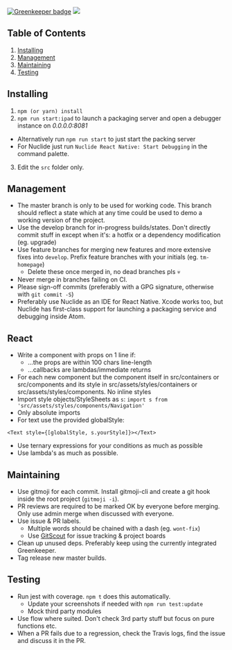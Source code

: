 [![Greenkeeper badge](https://badges.greenkeeper.io/thibmaek/tales-at-home.svg?token=fdb06d781a40b3c90c8e9f4dad59bd29779690768c0fdadd9d246785a038c18c)](https://greenkeeper.io/) ![](https://img.shields.io/badge/gitmoji-%20😜%20😍-FFDD67.svg?style=flat-square")

## Table of Contents
1. [Installing](#installing)
2. [Management](#management)
3. [Maintaining](#maintaining)
4. [Testing](#testing)

## Installing
1. `npm (or yarn) install`
2. `npm run start:ipad` to launch a packaging server and open a debugger instance on _0.0.0.0:8081_
  - Alternatively run `npm run start` to just start the packing server
  - For Nuclide just run `Nuclide React Native: Start Debugging` in the command palette.
3. Edit the `src` folder only.

## Management
* The master branch is only to be used for working code. This branch should reflect a state which at any time could be used to demo a working version of the project.
* Use the develop branch for in-progress builds/states. Don't directly commit stuff in except when it's: a hotfix or a dependency modification (eg. upgrade)
* Use feature branches for merging new features and more extensive fixes into `develop`. Prefix feature branches with your initials (eg. `tm-homepage`)
  * Delete these once merged in, no dead branches pls 💀
* Never merge in branches failing on CI.
* Please sign-off commits (preferably with a GPG signature, otherwise with `git commit -S`)
* Preferably use Nuclide as an IDE for React Native. Xcode works too, but Nuclide has first-class support for launching a packaging service and debugging inside Atom.

## React
* Write a component with props on 1 line if:
	* …the props are within 100 chars line-length
	* …callbacks are lambdas/immediate returns
* For each new component but the component itself in src/containers or src/components and its style in src/assets/styles/containers or src/assets/styles/components. No inline styles
* Import style objects/StyleSheets as `s`:
`import s from 'src/assets/styles/components/Navigation'`
* Only absolute imports
* For text use the provided globalStyle:
```
<Text style={[globalStyle, s.yourStyle]}></Text>
```
* Use ternary expressions for your conditions as much as possible
* Use lambda's as much as possible.

## Maintaining
* Use gitmoji for each commit. Install gitmoji-cli and create a git hook inside the root project (`gitmoji -i`).
* PR reviews are required to be marked OK by everyone before merging. Only use admin merge when discussed with everyone.
* Use issue & PR labels.
  * Multiple words should be chained with a dash (eg. `wont-fix`)
  * Use [GitScout](https://gitscout.com/) for issue tracking & project boards
* Clean up unused deps. Preferably keep using the currently integrated Greenkeeper.
* Tag release new master builds.

## Testing
* Run jest with coverage. `npm t` does this automatically.
	* Update your screenshots if needed with `npm run test:update`
	* Mock third party modules
* Use flow where suited. Don't check 3rd party stuff but focus on pure functions etc.
* When a PR fails due to a regression, check the Travis logs, find the issue and discuss it in the PR.
